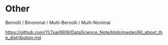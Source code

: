 # Other

Bernolli / Binominal / Multi-Bernolli / Multi-Nominal

https://github.com/YLTsai0609/DataScience_Note/blob/master/All_about_the_distribution.md
